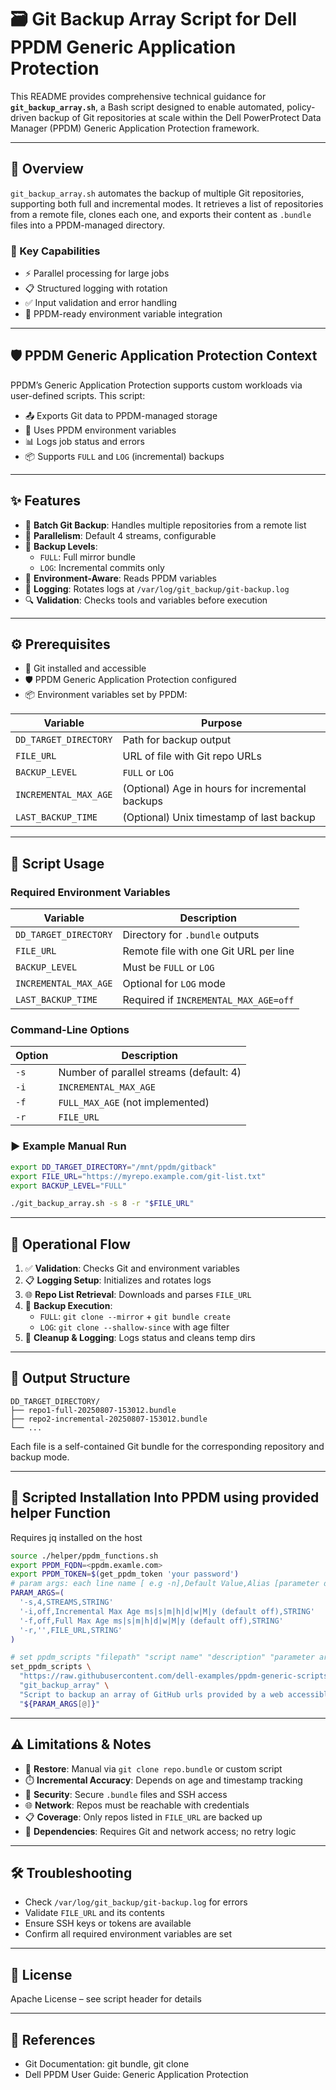 # 🗃️ Git Backup Array Script for Dell PPDM Generic Application Protection

This README provides comprehensive technical guidance for **`git_backup_array.sh`**, a Bash script designed to enable automated, policy-driven backup of Git repositories at scale within the Dell PowerProtect Data Manager (PPDM) Generic Application Protection framework.

---

## 📘 Overview

`git_backup_array.sh` automates the backup of multiple Git repositories, supporting both full and incremental modes. It retrieves a list of repositories from a remote file, clones each one, and exports their content as `.bundle` files into a PPDM-managed directory.

### 🔧 Key Capabilities

- ⚡ Parallel processing for large jobs  
- 📋 Structured logging with rotation  
- ✅ Input validation and error handling  
- 🔗 PPDM-ready environment variable integration

---

## 🛡️ PPDM Generic Application Protection Context

PPDM’s Generic Application Protection supports custom workloads via user-defined scripts. This script:

- 📤 Exports Git data to PPDM-managed storage  
- 🔐 Uses PPDM environment variables  
- 📊 Logs job status and errors  
- 📦 Supports `FULL` and `LOG` (incremental) backups

---

## ✨ Features

- 🧺 **Batch Git Backup**: Handles multiple repositories from a remote list  
- 🔄 **Parallelism**: Default 4 streams, configurable  
- 🧭 **Backup Levels**:
  - `FULL`: Full mirror bundle
  - `LOG`: Incremental commits only  
- 🧠 **Environment-Aware**: Reads PPDM variables  
- 📄 **Logging**: Rotates logs at `/var/log/git_backup/git-backup.log`  
- 🔍 **Validation**: Checks tools and variables before execution

---

## ⚙️ Prerequisites

- 🧰 Git installed and accessible  
- 🛡️ PPDM Generic Application Protection configured  
- 📦 Environment variables set by PPDM:

| Variable              | Purpose                                          |
|-----------------------|--------------------------------------------------|
| `DD_TARGET_DIRECTORY` | Path for backup output                           |
| `FILE_URL`            | URL of file with Git repo URLs                   |
| `BACKUP_LEVEL`        | `FULL` or `LOG`                                  |
| `INCREMENTAL_MAX_AGE` | (Optional) Age in hours for incremental backups  |
| `LAST_BACKUP_TIME`    | (Optional) Unix timestamp of last backup         |

---

## 🧪 Script Usage

### Required Environment Variables

| Variable              | Description                                      |
|-----------------------|--------------------------------------------------|
| `DD_TARGET_DIRECTORY` | Directory for `.bundle` outputs                  |
| `FILE_URL`            | Remote file with one Git URL per line            |
| `BACKUP_LEVEL`        | Must be `FULL` or `LOG`                          |
| `INCREMENTAL_MAX_AGE` | Optional for `LOG` mode                          |
| `LAST_BACKUP_TIME`    | Required if `INCREMENTAL_MAX_AGE=off`            |

### Command-Line Options

| Option | Description                                              |
|--------|----------------------------------------------------------|
| `-s`   | Number of parallel streams (default: 4)                  |
| `-i`   | `INCREMENTAL_MAX_AGE`                           |
| `-f`   | `FULL_MAX_AGE` (not implemented)                         |
| `-r`   |  `FILE_URL`                                      |

### ▶️ Example Manual Run

```bash
export DD_TARGET_DIRECTORY="/mnt/ppdm/gitback"
export FILE_URL="https://myrepo.example.com/git-list.txt"
export BACKUP_LEVEL="FULL"

./git_backup_array.sh -s 8 -r "$FILE_URL"
```

---

## 🔄 Operational Flow

1. ✅ **Validation**: Checks Git and environment variables  
2. 📋 **Logging Setup**: Initializes and rotates logs  
3. 🌐 **Repo List Retrieval**: Downloads and parses `FILE_URL`  
4. 🧩 **Backup Execution**:
   - `FULL`: `git clone --mirror` + `git bundle create`
   - `LOG`: `git clone --shallow-since` with age filter  
5. 🧹 **Cleanup & Logging**: Logs status and cleans temp dirs

---

## 📁 Output Structure

```
DD_TARGET_DIRECTORY/
├── repo1-full-20250807-153012.bundle
├── repo2-incremental-20250807-153012.bundle
└── ...
```

Each file is a self-contained Git bundle for the corresponding repository and backup mode.

---

## 🏃 Scripted Installation Into PPDM using provided helper Function
Requires jq installed on the host

```bash
source ./helper/ppdm_functions.sh
export PPDM_FQDN=<ppdm.examle.com>
export PPDM_TOKEN=$(get_ppdm_token 'your password')  
# param args: each line name [ e.g -n],Default Value,Alias [parameter description], type[STRING,INTEGER,BOOLEAN,DATE,CREDENTIAL]
PARAM_ARGS=(
  '-s,4,STREAMS,STRING'
  '-i,off,Incremental Max Age ms|s|m|h|d|w|M|y (default off),STRING'
  '-f,off,Full Max Age ms|s|m|h|d|w|M|y (default off),STRING'
  '-r,'',FILE_URL,STRING'
)

# set ppdm_scripts "filepath" "script name" "description" "parameter arguments"
set_ppdm_scripts \
  "https://raw.githubusercontent.com/dell-examples/ppdm-generic-scripts/refs/heads/main/scripts/git_backup_array/git_backup_array.sh" \
  "git_backup_array" \
  "Script to backup an array of GitHub urls provided by a web accessible file url" \
  "${PARAM_ARGS[@]}"
```  

---

## ⚠️ Limitations & Notes

- 🔄 **Restore**: Manual via `git clone repo.bundle` or custom script  
- ⏱️ **Incremental Accuracy**: Depends on age and timestamp tracking  
- 🔐 **Security**: Secure `.bundle` files and SSH access  
- 🌐 **Network**: Repos must be reachable with credentials  
- 📋 **Coverage**: Only repos listed in `FILE_URL` are backed up  
- 🧰 **Dependencies**: Requires Git and network access; no retry logic

---

## 🛠️ Troubleshooting

- Check `/var/log/git_backup/git-backup.log` for errors  
- Validate `FILE_URL` and its contents  
- Ensure SSH keys or tokens are available  
- Confirm all required environment variables are set

---

## 📄 License

Apache License – see script header for details

---

## 🔗 References

- Git Documentation: git bundle, git clone  
- Dell PPDM User Guide: Generic Application Protection


